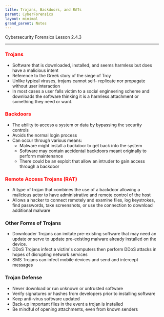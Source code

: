 ```yaml
---
title: Trojans, Backdoors, and RATs
parent: CyberForensics 
layout: minimal
grand_parent: Notes
---
```

Cybersecurity Forensics Lesson 2.4.3
___
### <span style="color:rgb(255, 0, 0)">Trojans</span>  
- Software that is downloaded, installed, and seems harmless but does have a malicious intent  
- Reference to the Greek story of the siege of Troy  
- Unlike typical viruses, trojans cannot self- replicate nor propagate without user interaction  
- In most cases a user falls victim to a social engineering scheme and downloads the software thinking it is a harmless attachment or something they need or want.

### <span style="color:rgb(255, 0, 0)">Backdoors</span>  
- The ability to access a system or data by bypassing the security controls  
- Avoids the normal login process  
- Can occur through various means:
	- Malware might install a backdoor to get back into the system  
	- Software may contain accidental backdoors meant originally to perform maintenance  
	- There could be an exploit that allow an intruder to gain access through a backdoor

### <span style="color:rgb(255, 0, 0)">Remote Access Trojans (RAT) </span> 
- A type of trojan that combines the use of a backdoor allowing a malicious actor to have administrative and remote control of the host  
- Allows a hacker to connect remotely and examine files, log keystrokes, find passwords, take screenshots, or use the connection to download additional malware

### Other Forms of Trojans  
- Downloader Trojans can imitate pre-existing software that may need an update or serve to update pre-existing malware already installed on the device.  
- DDoS Trojans infect a victim's computers then perform DDoS attacks in hopes of disrupting network services  
- SMS Trojans can infect mobile devices and send and intercept messages

### Trojan Defense  
- Never download or run unknown or untrusted software  
- Verify signatures or hashes from developers prior to installing software  
- Keep anti-virus software updated  
- Back-up important files in the event a trojan is installed  
- Be mindful of opening attachments, even from known senders